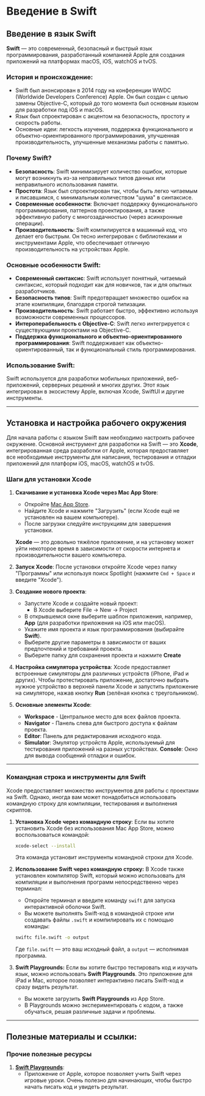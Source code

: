 # Введение в Swift

## Введение в язык Swift

**Swift** — это современный, безопасный и быстрый язык программирования, разработанный компанией Apple для создания приложений на платформах macOS, iOS, watchOS и tvOS.

### История и происхождение:
- Swift был анонсирован в 2014 году на конференции WWDC (Worldwide Developers Conference) Apple. Он был создан с целью замены Objective-C, который до того момента был основным языком для разработки под iOS и macOS.
- Язык был спроектирован с акцентом на безопасность, простоту и скорость работы.
- Основные идеи: легкость изучения, поддержка функционального и объектно-ориентированного программирования, улучшенная производительность, улучшенные механизмы работы с памятью.

### Почему Swift?
- **Безопасность**: Swift минимизирует количество ошибок, которые могут возникнуть из-за неправильных типов данных или неправильного использования памяти.
- **Простота**: Язык был спроектирован так, чтобы быть легко читаемым и писавшимся, с минимальным количеством "шума" в синтаксисе.
- **Современные особенности**: Включает поддержку функционального программирования, паттернов проектирования, а также эффективную работу с многозадачностью (через асинхронные операции).
- **Производительность**: Swift компилируется в машинный код, что делает его быстрым. Он тесно интегрирован с библиотеками и инструментами Apple, что обеспечивает отличную производительность на устройствах Apple.

### Основные особенности Swift:
- **Современный синтаксис**: Swift использует понятный, читаемый синтаксис, который подходит как для новичков, так и для опытных разработчиков.
- **Безопасность типов**: Swift предотвращает множество ошибок на этапе компиляции, благодаря строгой типизации.
- **Производительность**: Swift работает быстро, эффективно используя возможности современных процессоров.
- **Интероперабельность с Objective-C**: Swift легко интегрируется с существующими проектами на Objective-C.
- **Поддержка функционального и объектно-ориентированного программирования**: Swift поддерживает как объектно-ориентированный, так и функциональный стиль программирования.

### Использование Swift:
Swift используется для разработки мобильных приложений, веб-приложений, серверных решений и многих других. Этот язык интегрирован в экосистему Apple, включая Xcode, SwiftUI и другие инструменты.

---

## Установка и настройка рабочего окружения

Для начала работы с языком Swift вам необходимо настроить рабочее окружение. Основной инструмент для разработки на Swift — это **Xcode**, интегрированная среда разработки от Apple, которая предоставляет все необходимые инструменты для написания, тестирования и отладки приложений для платформ iOS, macOS, watchOS и tvOS.

### Шаги для установки Xcode

1. **Скачивание и установка Xcode через Mac App Store**:
    - Откройте [Mac App Store](https://apps.apple.com/ru/app/xcode/id497799835?mt=12).
    - Найдите Xcode и нажмите "Загрузить" (если Xcode ещё не установлен на вашем компьютере).
    - После загрузки следуйте инструкциям для завершения установки.
   
    **Xcode** — это довольно тяжёлое приложение, и на установку может уйти некоторое время в зависимости от скорости интернета и производительности вашего компьютера.

2. **Запуск Xcode**:
    После установки откройте Xcode через папку "Программы" или используя поиск Spotlight (нажмите `Cmd + Space` и введите "Xcode").
   
3. **Создание нового проекта**:
    - Запустите Xcode и создайте новый проект:
        - В Xcode выберите File → New → Project
    - В открывшемся окне выберите шаблон приложения, например, **App** (для разработки приложения на iOS или macOS).
    - Укажите имя проекта и язык программирования (выбирайте **Swift**).
    - Выберите другие параметры в зависимости от ваших предпочтений и требований проекта.
    - Выберите папку для сохранения проекта и нажмите **Create**
   
4. **Настройка симулятора устройства**:
    Xcode предоставляет встроенные симуляторы для различных устройств (iPhone, iPad и других). Чтобы протестировать приложение, достаточно выбрать нужное устройство в верхней панели Xcode и запустить приложение на симуляторе, нажав кнопку **Run** (зелёная кнопка с треугольником).

5. **Основные элементы Xcode**:
    - **Workspace** - Центральное место для всех файлов проекта.
    - **Navigator** - Панель слева для быстрого доступа к файлам проекта.
    - **Editor**: Панель для редактирования исходного кода.
    - **Simulator**: Эмулятор устройств Apple, используемый для тестирования приложений на разных устройствах.
    **Console**: Окно для вывода сообщений отладки и ошибок.

---

### Командная строка и инструменты для Swift

Xcode предоставляет множество инструментов для работы с проектами на Swift. Однако, иногда вам может понадобиться использовать командную строку для компиляции, тестирования и выполнения скриптов.

1. **Установка Xcode через командную строку**:
    Если вы хотите установить Xcode без использования Mac App Store, можно воспользоваться командой:
    ```bash
    xcode-select --install
    ```
    Эта команда установит инструменты командной строки для Xcode.

2. **Использование Swift через командную строку:**
    В Xcode также установлен компилятор Swift, который можно использовать для компиляции и выполнения программ непосредственно через терминал:
    - Откройте терминал и введите команду ```swift``` для запуска интерактивной оболочки Swift.
    - Вы можете выполнять Swift-код в командной строке или создавать файлы ```.swift``` и компилировать их с помощью команды:
   
    ```bash
    swiftc file.swift -o output
    ```
    Где ```file.swift``` — это ваш исходный файл, а ```output``` — исполнимая программа.

3. **Swift Playgrounds:**
    Если вы хотите быстро тестировать код и изучать язык, можно использовать **Swift Playgrounds**. Это приложение для iPad и Mac, которое позволяет интерактивно писать Swift-код и сразу видеть результат.
    - Вы можете загрузить **Swift Playgrounds** из App Store.
    - В Playgrounds можно экспериментировать с кодом, а также обучаться, решая различные задачи и проблемы.

---

## Полезные материалы и ссылки:

### Прочие полезные ресурсы
1. **[Swift Playgrounds](https://www.apple.com/swift/playgrounds/)**:
    - Приложение от Apple, которое позволяет учить Swift через игровые уроки. Очень полезно для начинающих, чтобы быстро начать писать код и увидеть результат.
